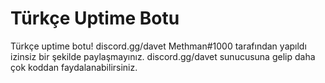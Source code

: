 # Türkçe Uptime Botu
Türkçe uptime botu! discord.gg/davet
Methman#1000 tarafından yapıldı izinsiz bir şekilde paylaşmayınız.
discord.gg/davet sunucusuna gelip daha çok koddan faydalanabilirsiniz.
